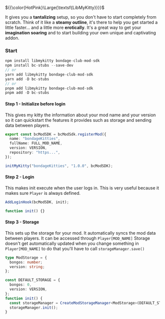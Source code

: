 ${{\color{HotPink}\Large{\textsf{LibMyKitty}}}}$

It gives you a **tantalizing** setup, so you don't have to start completely from scratch.
Think of it like a **steamy outline**, it's there to help you get started a little faster... and a little more **erotically**.
It's a great way to get your **imagination soaring** and to start building your own unique and captivating addon.

### Start

```ts
npm install libmykitty bondage-club-mod-sdk
npm install bc-stubs --save-dev
// or
yarn add libmykitty bondage-club-mod-sdk
yarn add -D bc-stubs
// or
pnpm add libmykitty bondage-club-mod-sdk
pnpm add -D bc-stubs
```

#### Step 1 - Initialize before login

This gives my kitty the information about your mod name and your version so it can quickstart the features it provides such as storage and sending data between players.

```ts
export const bcModSDK = bcModSdk.registerMod({
  name: "bondageKitties",
  fullName: FULL_MOD_NAME,
  version: VERSION,
  repository: "https...",
});

initMyKitty("bondageKitties", "1.0.0", bcModSDK);
```

#### Step 2 - Login

This makes init execute when the user logs in. This is very useful because it makes sure `Player` is always defined.

```ts
AddLoginHook(bcModSDK, init);

function init() {}
```

#### Step 3 - Storage

This sets up the storage for your mod. It automatically syncs the mod data between players.
It can be accessed through `Player[MOD_NAME]`
Storage doesn't get automatically updated when you change something in `Player[MOD_NAME]` to do that you'll have to call `storageManager.save()`

```ts
type ModStorage = {
  bongos: number;
  version: string;
};

const DEFAULT_STORAGE = {
  bongos: 0,
  version: VERSION,
};
function init() {
  const storageManager = CreateModStorageManager<ModStorage>(DEFAULT_STORAGE);
  storageManager.init();
}
```
